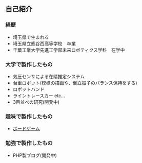 ## 自己紹介
### 経歴
- 埼玉県で生まれる
- 埼玉県立熊谷西高等学校　卒業
- 千葉工業大学先進工学部未来ロボティクス学科　在学中

### 大学で製作したもの
- 気圧センサによる在階推定システム
- 台車ロボット(模様の描画や、倒立振子のバランス保持をする)
- ロボットハンド
- ライントレースカー etc…
- 3目並べの研究(開発中)

### 趣味で製作したもの
- [ボードゲーム](http://bglabo.main.jp)

### 勉強で製作したもの
- PHP製ブログ(開発中)


